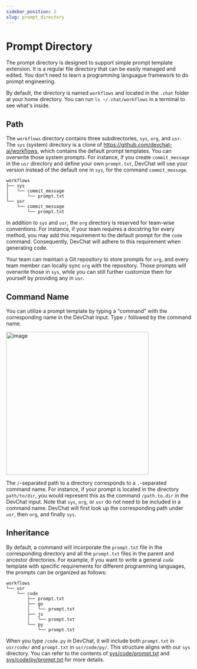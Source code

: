 ```yaml
---
sidebar_position: 2
slug: prompt_directory
---
```


# Prompt Directory

The prompt directory is designed to support simple prompt template extension. It is a regular file directory that can be easily managed and edited. You don't need to learn a programming languague framework to do prompt engineering.

By default, the directory is named `workflows` and located in the `.chat` folder at your home directory. You can run `ls ~/.chat/workflows` in a terminal to see what's inside.

## Path

The `workflows` directory contains three subdirectories, `sys`, `org`, and `usr`. The `sys` (system) directory is a clone of https://github.com/devchat-ai/workflows, which contains the default prompt templates. You can overwrite those system prompts. For instance, if you create `commit_message` in the `usr` directory and define your own `prompt.txt`, DevChat will use your version instead of the default one in `sys`, for the command `commit_message`.

  ```
  workflows
  ├── sys
  │   └── commit_message
  │       └── prompt.txt
  └── usr
      └── commit_message
          └── prompt.txt
  ```

In addition to `sys` and `usr`, the `org` directory is reserved for team-wise conventions. For instance, if your team requires a docstring for every method, you may add this requirement to the default prompt for the `code` command. Consequently, DevChat will adhere to this requirement when generating code.

Your team can maintain a Git repository to store prompts for `org`, and every team member can locally sync `org` with the repository. Those prompts will overwrite those in `sys`, while you can still further customize them for yourself by providing any in `usr`.

## Command Name

You can utilize a prompt template by typing a "command" with the corresponding name in the DevChat input. Type `/` followed by the command name.

  <img width="386" alt="image" src="https://github.com/devchat-ai/devchat-vscode/assets/592493/145d94eb-a3e8-42ca-bb88-a462b6070b2f" />

  The `/`-separated path to a directory corresponds to a `.`-separated command name. For instance, if your prompt is located in the directory `path/to/dir`, you would represent this as the command `/path.to.dir` in the DevChat input. Note that `sys`, `org`, or `usr` do not need to be included in a command name. DevChat will first look up the corresponding path under `usr`, then `org`, and finally `sys`.

## Inheritance

By default, a command will incorporate the `prompt.txt` file in the corresponding directory and all the `prompt.txt` files in the parent and ancestor directories. For example, if you want to write a general `code` template with specific requirements for different programming languages, the prompts can be organized as follows:

  ```
  workflows
  └── usr
      └── code
          ├── prompt.txt
          ├── go
          │   └── prompt.txt
          ├── js
          │   └── prompt.txt
          └── py
              └── prompt.txt
  ```

  When you type `/code.py` in DevChat, it will include both `prompt.txt` in `usr/code/` and `prompt.txt` in `usr/code/py/`. This structure aligns with our `sys` directory. You can refer to the contents of [sys/code/prompt.txt](https://github.com/devchat-ai/workflows/blob/main/code/prompt.txt) and [sys/code/py/prompt.txt](https://github.com/devchat-ai/workflows/blob/main/code/py/prompt.txt) for more details.
